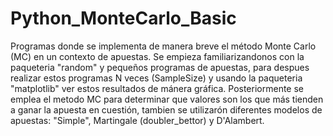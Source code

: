 # Python_MonteCarlo_Basic
Programas donde se implementa de manera breve el método Monte Carlo (MC) en un contexto de apuestas.
Se empieza familiarizandonos con la paqueteria "random" y pequeños programas de apuestas, para despues realizar estos programas N veces (SampleSize) y usando la paqueteria "matplotlib" ver estos resultados de mánera gráfica.
Posteriormente se emplea el metodo MC para determinar que valores son los que más tienden a ganar la apuesta en cuestión, tambien se utilizarón diferentes modelos de apuestas: "Simple", Martingale (doubler_bettor) y D'Alambert. 

